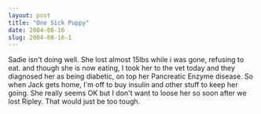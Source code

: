 ```yaml
---
layout: post
title: "One Sick Puppy"
date: 2004-08-16
slug: 2004-08-16-1
---
```


Sadie isn&apos;t doing well.  She lost almost 15lbs  while i was gone, refusing to eat.  and though she is now eating, I took her to the vet today and they diagnosed her as being diabetic,  on top her Pancreatic Enzyme disease. So when Jack gets home, I&apos;m off to buy insulin and other stuff to keep her going.  She really seems OK but I don&apos;t want to loose her so soon after we lost Ripley.  That would just be too tough.  
